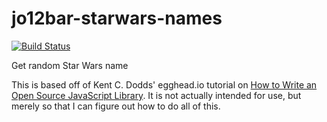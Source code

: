 # jo12bar-starwars-names
[![Build Status](https://travis-ci.org/jo12bar/jo12bar-starwars-names.svg?branch=master)](https://travis-ci.org/jo12bar/jo12bar-starwars-names)

Get random Star Wars name

This is based off of Kent C. Dodds' egghead.io tutorial on [How to Write an Open Source JavaScript Library](https://egghead.io/series/how-to-write-an-open-source-javascript-library). It is not actually intended for use, but merely so that I can figure out how to do all of this.
